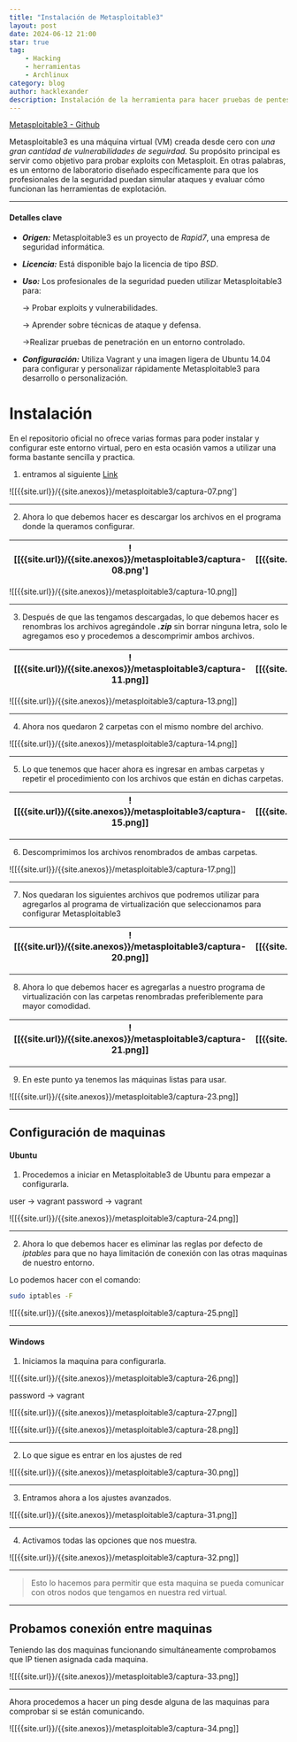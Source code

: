 ```yaml
---
title: "Instalación de Metasploitable3"
layout: post
date: 2024-06-12 21:00
star: true
tag:
    - Hacking 
    - herramientas 
    - Archlinux
category: blog
author: hacklexander
description: Instalación de la herramienta para hacer pruebas de pentesting  
---
```



[Metasploitable3 - Github](https://github.com/rapid7/metasploitable3)

Metasploitable3 es una máquina virtual (VM) creada desde cero con *una gran cantidad de vulnerabilidades de seguirdad.* Su propósito principal es servir como objetivo para probar exploits con Metasploit. En otras palabras, es un entorno de laboratorio diseñado específicamente para que los profesionales de la seguridad puedan simular ataques y evaluar cómo funcionan las herramientas de explotación. 

---

#### Detalles clave

- ***Origen:*** Metasploitable3 es un proyecto de *Rapid7*, una empresa de seguridad informática.

- ***Licencia:*** Está disponible bajo la licencia de tipo *BSD*.

- ***Uso:*** Los profesionales de la seguridad pueden utilizar Metasploitable3 para:

	-> Probar exploits y vulnerabilidades. 

	-> Aprender sobre técnicas de ataque y defensa.
	
	->Realizar pruebas de penetración en un entorno controlado.

- ***Configuración:*** Utiliza Vagrant y una imagen ligera de Ubuntu 14.04 para configurar y personalizar rápidamente Metasploitable3 para desarrollo o personalización.


# Instalación

En el repositorio oficial no ofrece varias formas para poder instalar y configurar este entorno virtual, pero en esta ocasión vamos a utilizar una forma bastante sencilla y practica.


1. entramos al siguiente [Link](https://app.vagrantup.com/rapid7/)


![[{{site.url}}/{{site.anexos}}/metasploitable3/captura-07.png']

---

2. Ahora lo que debemos hacer es descargar los archivos en el programa donde la queramos configurar.


|![[{{site.url}}/{{site.anexos}}/metasploitable3/captura-08.png'] | ![[{{site.url}}/{{site.anexos}}/metasploitable3/captura-09.png']|
| ------------------------------- | ------------------------------- |

![[{{site.url}}/{{site.anexos}}/metasploitable3/captura-10.png]]

---

3. Después de que las tengamos descargadas, lo que debemos hacer es renombras los archivos agregándole ***.zip*** sin borrar ninguna letra, solo le agregamos eso y procedemos a descomprimir ambos archivos.



| ![[{{site.url}}/{{site.anexos}}/metasploitable3/captura-11.png]] | ![[{{site.url}}/{{site.anexos}}/metasploitable3/captura-12.png]] |
| --------------------------------- | ----------------------------------|

![[{{site.url}}/{{site.anexos}}/metasploitable3/captura-13.png]]


---

4. Ahora nos quedaron 2 carpetas con el mismo nombre del archivo.

![[{{site.url}}/{{site.anexos}}/metasploitable3/captura-14.png]]


---

5. Lo que tenemos que hacer ahora es ingresar en ambas carpetas y repetir el procedimiento con los archivos que están en dichas carpetas.



| ![[{{site.url}}/{{site.anexos}}/metasploitable3/captura-15.png]] | ![[{{site.url}}/{{site.anexos}}/metasploitable3/captura-16.png]] |
| --------------------------------- | --------------------------------- |

---

6. Descomprimimos los archivos renombrados de ambas carpetas. 


![[{{site.url}}/{{site.anexos}}/metasploitable3/captura-17.png]]

---

7. Nos quedaran los siguientes archivos que podremos utilizar para agregarlos al programa de virtualización que seleccionamos para configurar Metasploitable3 


| ![[{{site.url}}/{{site.anexos}}/metasploitable3/captura-20.png]] | ![[{{site.url}}/{{site.anexos}}/metasploitable3/captura-19.png]] |
| --------------------------------- | --------------------------------- |


---


8. Ahora lo que debemos hacer es agregarlas a nuestro programa de virtualización con las carpetas renombradas preferiblemente para mayor comodidad.


| ![[{{site.url}}/{{site.anexos}}/metasploitable3/captura-21.png]] | ![[{{site.url}}/{{site.anexos}}/metasploitable3/captura-22.png]] |
| ----------------------------------|---------------------------------- |

---

9. En este punto ya tenemos las máquinas listas para usar.


![[{{site.url}}/{{site.anexos}}/metasploitable3/captura-23.png]]


--- 

## Configuración de maquinas

#### Ubuntu
1. Procedemos a iniciar en Metasploitable3 de Ubuntu para empezar a configurarla. 

user -> vagrant
password -> vagrant


![[{{site.url}}/{{site.anexos}}/metasploitable3/captura-24.png]]


---

2. Ahora lo que debemos hacer es eliminar las reglas por defecto de *iptables* para que no haya limitación de conexión con las otras maquinas de nuestro entorno.

Lo podemos hacer con el comando:

```bash
sudo iptables -F
```


![[{{site.url}}/{{site.anexos}}/metasploitable3/captura-25.png]]

---

#### Windows

1. Iniciamos la maquina para configurarla. 

![[{{site.url}}/{{site.anexos}}/metasploitable3/captura-26.png]]


password -> vagrant

![[{{site.url}}/{{site.anexos}}/metasploitable3/captura-27.png]]


![[{{site.url}}/{{site.anexos}}/metasploitable3/captura-28.png]]

---

2. Lo que sigue es entrar en los ajustes de red

![[{{site.url}}/{{site.anexos}}/metasploitable3/captura-30.png]]

---

3. Entramos ahora a los ajustes avanzados.

![[{{site.url}}/{{site.anexos}}/metasploitable3/captura-31.png]]

---

4. Activamos todas las opciones que nos muestra.

![[{{site.url}}/{{site.anexos}}/metasploitable3/captura-32.png]]

----

> Esto lo hacemos para permitir que esta maquina se pueda comunicar con otros nodos que tengamos en nuestra red virtual.

---

## Probamos conexión entre maquinas

Teniendo las dos maquinas funcionando simultáneamente comprobamos que IP tienen asignada cada maquina.


![[{{site.url}}/{{site.anexos}}/metasploitable3/captura-33.png]]

---

Ahora procedemos a hacer un ping desde alguna de las maquinas para comprobar si se están comunicando.

![[{{site.url}}/{{site.anexos}}/metasploitable3/captura-34.png]]


